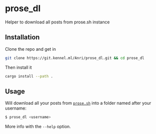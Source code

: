 # prose_dl
Helper to download all posts from prose.sh instance

## Installation
Clone the repo and get in
```bash
git clone https://git.kennel.ml/Anri/prose_dl.git && cd prose_dl
```
Then install it
```bash
cargo install --path .
```

## Usage
Will download all your posts from [`prose.sh`](https://prose.sh/) into a
folder named after your username:
```bash
$ prose_dl <username>
```

More info with the `--help` option.
